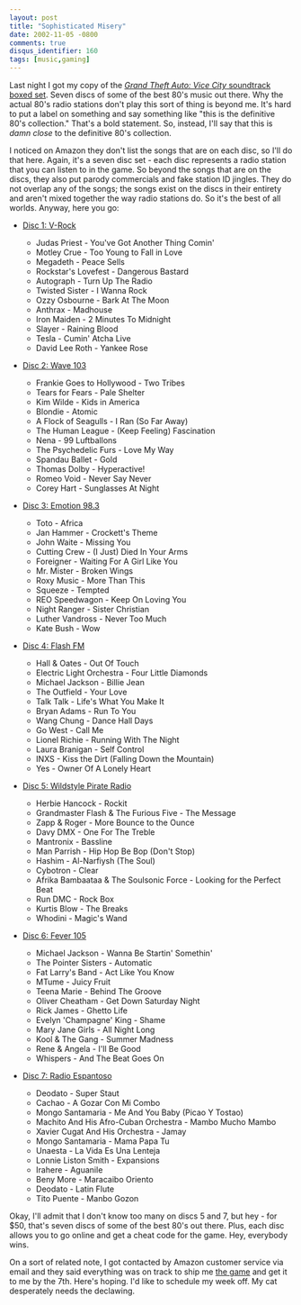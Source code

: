 ```yaml
---
layout: post
title: "Sophisticated Misery"
date: 2002-11-05 -0800
comments: true
disqus_identifier: 160
tags: [music,gaming]
---
```

Last night I got my copy of the [*Grand Theft Auto: Vice City*
soundtrack boxed
set](http://www.amazon.com/exec/obidos/ASIN/B00006SM6Q/mhsvortex). Seven
discs of some of the best 80's music out there. Why the actual 80's
radio stations don't play this sort of thing is beyond me. It's hard to
put a label on something and say something like "this is the definitive
80's collection." That's a bold statement. So, instead, I'll say that
this is *damn close* to the definitive 80's collection.

 I noticed on Amazon they don't list the songs that are on each disc, so
I'll do that here. Again, it's a seven disc set - each disc represents a
radio station that you can listen to in the game. So beyond the songs
that are on the discs, they also put parody commercials and fake station
ID jingles. They do not overlap any of the songs; the songs exist on the
discs in their entirety and aren't mixed together the way radio stations
do. So it's the best of all worlds. Anyway, here you go:
-   [Disc 1:
    V-Rock](http://www.amazon.com/exec/obidos/ASIN/B00006SM7C/mhsvortex)
    -   Judas Priest - You've Got Another Thing Comin'
    -   Motley Crue - Too Young to Fall in Love
    -   Megadeth - Peace Sells
    -   Rockstar's Lovefest - Dangerous Bastard
    -   Autograph - Turn Up The Radio
    -   Twisted Sister - I Wanna Rock
    -   Ozzy Osbourne - Bark At The Moon
    -   Anthrax - Madhouse
    -   Iron Maiden - 2 Minutes To Midnight
    -   Slayer - Raining Blood
    -   Tesla - Cumin' Atcha Live
    -   David Lee Roth - Yankee Rose

-   [Disc 2: Wave
    103](http://www.amazon.com/exec/obidos/ASIN/B00006SM8P/mhsvortex)
    -   Frankie Goes to Hollywood - Two Tribes
    -   Tears for Fears - Pale Shelter
    -   Kim Wilde - Kids in America
    -   Blondie - Atomic
    -   A Flock of Seagulls - I Ran (So Far Away)
    -   The Human League - (Keep Feeling) Fascination
    -   Nena - 99 Luftballons
    -   The Psychedelic Furs - Love My Way
    -   Spandau Ballet - Gold
    -   Thomas Dolby - Hyperactive!
    -   Romeo Void - Never Say Never
    -   Corey Hart - Sunglasses At Night

-   [Disc 3: Emotion
    98.3](http://www.amazon.com/exec/obidos/ASIN/B00006SM8R/mhsvortex)
    -   Toto - Africa
    -   Jan Hammer - Crockett's Theme
    -   John Waite - Missing You
    -   Cutting Crew - (I Just) Died In Your Arms
    -   Foreigner - Waiting For A Girl Like You
    -   Mr. Mister - Broken Wings
    -   Roxy Music - More Than This
    -   Squeeze - Tempted
    -   REO Speedwagon - Keep On Loving You
    -   Night Ranger - Sister Christian
    -   Luther Vandross - Never Too Much
    -   Kate Bush - Wow

-   [Disc 4: Flash
    FM](http://www.amazon.com/exec/obidos/ASIN/B00006SM7E/mhsvortex)
    -   Hall & Oates - Out Of Touch
    -   Electric Light Orchestra - Four Little Diamonds
    -   Michael Jackson - Billie Jean
    -   The Outfield - Your Love
    -   Talk Talk - Life's What You Make It
    -   Bryan Adams - Run To You
    -   Wang Chung - Dance Hall Days
    -   Go West - Call Me
    -   Lionel Richie - Running With The Night
    -   Laura Branigan - Self Control
    -   INXS - Kiss the Dirt (Falling Down the Mountain)
    -   Yes - Owner Of A Lonely Heart

-   [Disc 5: Wildstyle Pirate
    Radio](http://www.amazon.com/exec/obidos/ASIN/B00006SM8U/mhsvortex)
    -   Herbie Hancock - Rockit
    -   Grandmaster Flash & The Furious Five - The Message
    -   Zapp & Roger - More Bounce to the Ounce
    -   Davy DMX - One For The Treble
    -   Mantronix - Bassline
    -   Man Parrish - Hip Hop Be Bop (Don't Stop)
    -   Hashim - Al-Narfiysh (The Soul)
    -   Cybotron - Clear
    -   Afrika Bambaataa & The Soulsonic Force - Looking for the Perfect
        Beat
    -   Run DMC - Rock Box
    -   Kurtis Blow - The Breaks
    -   Whodini - Magic's Wand

-   [Disc 6: Fever
    105](http://www.amazon.com/exec/obidos/ASIN/B00006SM8W/mhsvortex)
    -   Michael Jackson - Wanna Be Startin' Somethin'
    -   The Pointer Sisters - Automatic
    -   Fat Larry's Band - Act Like You Know
    -   MTume - Juicy Fruit
    -   Teena Marie - Behind The Groove
    -   Oliver Cheatham - Get Down Saturday Night
    -   Rick James - Ghetto Life
    -   Evelyn 'Champagne' King - Shame
    -   Mary Jane Girls - All Night Long
    -   Kool & The Gang - Summer Madness
    -   Rene & Angela - I'll Be Good
    -   Whispers - And The Beat Goes On

-   [Disc 7: Radio
    Espantoso](http://www.amazon.com/exec/obidos/ASIN/B00006SM6S/mhsvortex)
    -   Deodato - Super Staut
    -   Cachao - A Gozar Con Mi Combo
    -   Mongo Santamaria - Me And You Baby (Picao Y Tostao)
    -   Machito And His Afro-Cuban Orchestra - Mambo Mucho Mambo
    -   Xavier Cugat And His Orchestra - Jamay
    -   Mongo Santamaria - Mama Papa Tu
    -   Unaesta - La Vida Es Una Lenteja
    -   Lonnie Liston Smith - Expansions
    -   Irahere - Aguanile
    -   Beny More - Maracaibo Oriento
    -   Deodato - Latin Flute
    -   Tito Puente - Manbo Gozon

Okay, I'll admit that I don't know too many on discs 5 and 7, but hey -
for $50, that's seven discs of some of the best 80's out there. Plus,
each disc allows you to go online and get a cheat code for the game.
Hey, everybody wins.

 On a sort of related note, I got contacted by Amazon customer service
via email and they said everything was on track to ship me [the
game](http://www.amazon.com/exec/obidos/ASIN/B0000696CZ/mhsvortex) and
get it to me by the 7th. Here's hoping. I'd like to schedule my week
off. My cat desperately needs the declawing.

